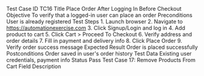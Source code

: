 Test Case ID			TC16
Title				Place Order After Logging In Before Checkout
Objective			To verify that a logged-in user can place an order
Preconditions			User is already registered
Test Steps			1. Launch browser
2. Navigate to https://automationexercise.com
3. Click Signup/Login and log in
4. Add product to cart
5. Click Cart > Proceed To Checkout
6. Verify address and order details
7. Fill in payment and delivery info
8. Click Place Order
9. Verify order success message
Expected Result		Order is placed successfully
Postconditions		Order saved in user's order history
Test Data			Existing user credentials, payment info
Status				Pass
Test Case 17: Remove Products From Cart
Field				Description